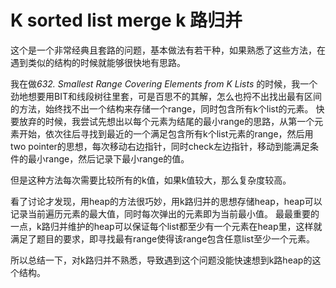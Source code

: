 # K sorted list merge k 路归并

这个是一个非常经典且套路的问题，基本做法有若干种，如果熟悉了这些方法，在遇到类似的结构的时候就能够很快地有思路。

我在做*632. Smallest Range Covering Elements from K Lists* 的时候，我一个劲地想要用BIT和线段树往里套，可是百思不的其解，怎么也捋不出找出最有区间的方法，始终找不出一个结构来存储一个range，同时包含所有k个list的元素。
快要放弃的时候，我尝试先想出以每个元素为结尾的最小range的思路，从第一个元素开始，依次往后寻找到最近的一个满足包含所有k个list元素的range，然后用two pointer的思想，每次移动右边指针，同时check左边指针，移动到能满足条件的最小range，然后记录下最小range的值。

但是这种方法每次需要比较所有的k值，如果k值较大，那么复杂度较高。

看了讨论才发现，用heap的方法很巧妙，用k路归并的思想存储heap，heap可以记录当前遍历元素的最大值，同时每次弹出的元素即为当前最小值。 最最重要的一点，k路归并维护的heap可以保证每个list都至少有一个元素在heap里，这样就满足了题目的要求，即寻找最有range使得该range包含任意list至少一个元素。

所以总结一下，对k路归并不熟悉，导致遇到这个问题没能快速想到k路heap的这个结构。